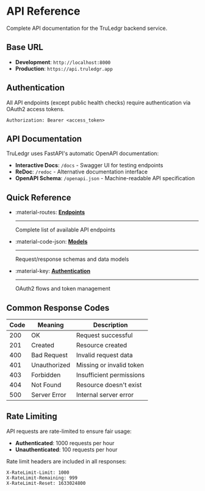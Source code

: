 # API Reference

Complete API documentation for the TruLedgr backend service.

## Base URL

- **Development**: `http://localhost:8000`
- **Production**: `https://api.truledgr.app`

## Authentication

All API endpoints (except public health checks) require authentication via OAuth2 access tokens.

```http
Authorization: Bearer <access_token>
```

## API Documentation

TruLedgr uses FastAPI's automatic OpenAPI documentation:

- **Interactive Docs**: `/docs` - Swagger UI for testing endpoints
- **ReDoc**: `/redoc` - Alternative documentation interface
- **OpenAPI Schema**: `/openapi.json` - Machine-readable API specification

## Quick Reference

<div class="grid cards" markdown>

-   :material-routes: [__Endpoints__](endpoints.md)
    
    ---
    
    Complete list of available API endpoints

-   :material-code-json: [__Models__](models.md)
    
    ---
    
    Request/response schemas and data models

-   :material-key: [__Authentication__](authentication.md)
    
    ---
    
    OAuth2 flows and token management

</div>

## Common Response Codes

| Code | Meaning | Description |
|------|---------|-------------|
| 200 | OK | Request successful |
| 201 | Created | Resource created |
| 400 | Bad Request | Invalid request data |
| 401 | Unauthorized | Missing or invalid token |
| 403 | Forbidden | Insufficient permissions |
| 404 | Not Found | Resource doesn't exist |
| 500 | Server Error | Internal server error |

## Rate Limiting

API requests are rate-limited to ensure fair usage:

- **Authenticated**: 1000 requests per hour
- **Unauthenticated**: 100 requests per hour

Rate limit headers are included in all responses:

```http
X-RateLimit-Limit: 1000
X-RateLimit-Remaining: 999
X-RateLimit-Reset: 1633024800
```
